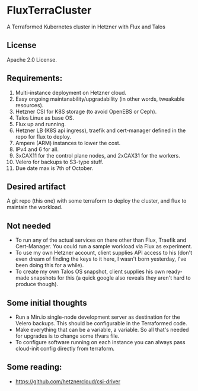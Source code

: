 # FluxTerraCluster
A Terraformed Kubernetes cluster in Hetzner with Flux and Talos 

## License

Apache 2.0 License. 

## Requirements:

1. Multi-instance deployment on Hetzner cloud. 
2. Easy ongoing maintanability/upgradability (in other words, tweakable resources).
3. Hetzner CSI for K8S storage (to avoid OpenEBS or Ceph).
4. Talos Linux as base OS. 
5. Flux up and running. 
6. Hetzner LB (K8S api ingress), traefik and cert-manager defined in the repo for flux to deploy.
7. Ampere (ARM) instances to lower the cost. 
8. IPv4 and 6 for all. 
9. 3xCAX11 for the control plane nodes, and 2xCAX31 for the workers. 
10. Velero for backups to S3-type stuff.
11. Due date max is 7th of October. 

## Desired artifact

A git repo (this one) with some terraform to deploy the cluster, and flux to maintain the workload. 

## Not needed

* To run any of the actual services on there other than Flux, Traefik and Cert-Manager. You could run a sample workload via Flux as experiment. 
* To use my own Hetzner account, client supplies API access to his (don't even dream of finding the keys to it here, I wasn't born yesterday, I've been doing this for a while). 
* To create my own Talos OS snapshot, client supplies his own ready-made snapshots for this (a quick google also reveals they aren't hard to produce though). 

## Some initial thoughts

* Run a Min.io single-node development server as destination for the Velero backups. This should be configurable in the Terraformed code. 
* Make everything that can be a variable, a variable. So all that's needed for upgrades is to change some tfvars file. 
* To configure software running on each instance you can always pass cloud-init config directly from terraform. 

## Some reading:

* https://github.com/hetznercloud/csi-driver
